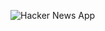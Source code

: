 ![Hacker News App](https://cl.ly/aa036462c574/Screen%20Recording%202019-07-16%20at%2007.20%20PM.gif "Hacker News App")